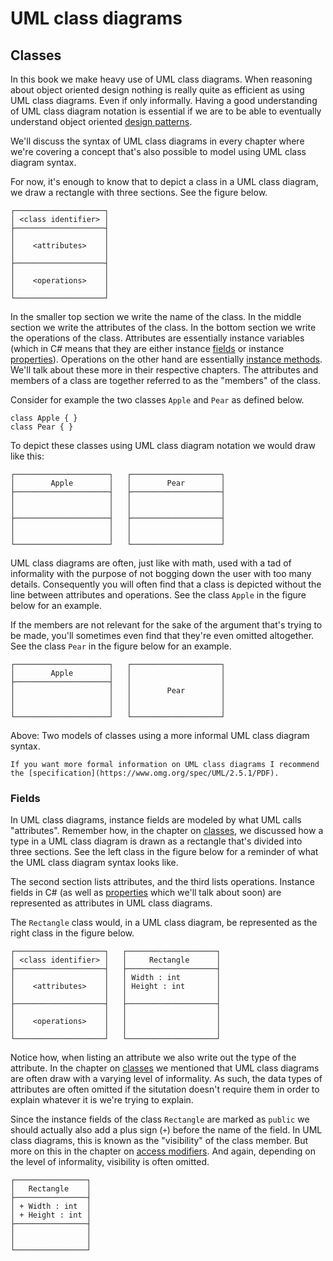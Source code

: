 # UML class diagrams
## Classes

In this book we make heavy use of UML class diagrams.
When reasoning about object oriented design nothing is really quite as efficient as using UML class diagrams.
Even if only informally.
Having a good understanding of UML class diagram notation is essential if we are to be able to eventually understand object oriented [design patterns](design-patterns).

We'll discuss the syntax of UML class diagrams in every chapter where we're covering a concept that's also possible to model using UML class diagram syntax.

For now, it's enough to know that to depict a class in a UML class diagram, we draw a rectangle with three sections.
See the figure below.

```
┌────────────────────┐
│ <class identifier> │
├────────────────────┤
│                    │
│    <attributes>    │
│                    │
├────────────────────┤
│                    │
│    <operations>    │
│                    │
└────────────────────┘
```


In the smaller top section we write the name of the class.
In the middle section we write the attributes of the class.
In the bottom section we write the operations of the class.
Attributes are essentially instance variables (which in C# means that they are either instance [fields](fields) or instance [properties](properties)).
Operations on the other hand are essentially [instance methods](instance-methods).
We'll talk about these more in their respective chapters.
The attributes and members of a class are together referred to as the "members" of the class.

Consider for example the two classes `Apple` and `Pear` as defined below.

```{code-cell}
class Apple { }
class Pear { }
```

To depict these classes using UML class diagram notation we would draw like this:

```
┌─────────────────────┐   ┌────────────────────┐
│        Apple        │   │        Pear        │
├─────────────────────┤   ├────────────────────┤
│                     │   │                    │
│                     │   │                    │
├─────────────────────┤   ├────────────────────┤
│                     │   │                    │
│                     │   │                    │
└─────────────────────┘   └────────────────────┘
```

UML class diagrams are often, just like with math, used with a tad of informality with the purpose of not bogging down the user with too many details.
Consequently you will often find that a class is depicted without the line between attributes and operations.
See the class `Apple` in the figure below for an example.

If the members are not relevant for the sake of the argument that's trying to be made, you'll sometimes even find that they're even omitted altogether.
See the class `Pear` in the figure below for an example.

```
┌─────────────────────┐   ┌────────────────────┐
│        Apple        │   │                    │
├─────────────────────┤   │                    │
│                     │   │        Pear        │
│                     │   │                    │
│                     │   │                    │
└─────────────────────┘   └────────────────────┘
```

Above: Two models of classes using a more informal UML class diagram syntax.

```{note}
If you want more formal information on UML class diagrams I recommend the [specification](https://www.omg.org/spec/UML/2.5.1/PDF).
```


### Fields

In UML class diagrams, instance fields are modeled by what UML calls "attributes".
Remember how, in the chapter on [classes](classes), we discussed how a type in a UML class diagram is drawn as a rectangle that's divided into three sections.
See the left class in the figure below for a reminder of what the UML class diagram syntax looks like.

The second section lists attributes, and the third lists operations.
Instance fields in C# (as well as [properties](properties) which we'll talk about soon) are represented as attributes in UML class diagrams.

The `Rectangle` class would, in a UML class diagram, be represented as the right class in the figure below.

```
┌────────────────────┐   ┌────────────────────┐
│ <class identifier> │   │     Rectangle      │
├────────────────────┤   ├────────────────────┤
│                    │   │ Width : int        │
│    <attributes>    │   │ Height : int       │
│                    │   │                    │
├────────────────────┤   ├────────────────────┤
│                    │   │                    │
│    <operations>    │   │                    │
│                    │   │                    │
└────────────────────┘   └────────────────────┘
```

Notice how, when listing an attribute we also write out the type of the attribute.
In the chapter on [classes](classes:uml) we mentioned that UML class diagrams are often draw with a varying level of informality.
As such, the data types of attributes are often omitted if the situtation doesn't require them in order to explain whatever it is we're trying to explain.

Since the instance fields of the class `Rectangle` are marked as `public` we should actually also add a plus sign (`+`) before the name of the field.
In UML class diagrams, this is known as the "visibility" of the class member.
But more on this in the chapter on [access modifiers](access-modifiers).
And again, depending on the level of informality, visibility is often omitted.

```
┌────────────────┐
│   Rectangle    │
├────────────────┤
│ + Width : int  │
│ + Height : int │
├────────────────┤
│                │
│                │
└────────────────┘
```


